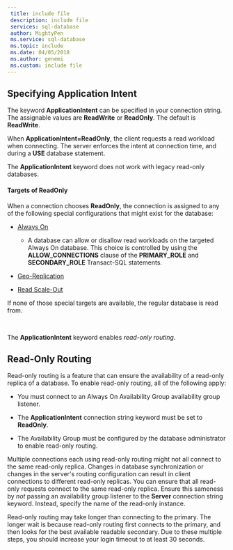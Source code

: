 ```yaml
---
 title: include file
 description: include file
 services: sql-database
 author: MightyPen
 ms.service: sql-database
 ms.topic: include
 ms.date: 04/05/2018
 ms.author: genemi
 ms.custom: include file
---
```

## Specifying Application Intent

The keyword **ApplicationIntent** can be specified in your connection string. The assignable values are **ReadWrite** or **ReadOnly**. The default is **ReadWrite**.

When **ApplicationIntent=ReadOnly**, the client requests a read workload when connecting. The server enforces the intent at connection time, and during a **USE** database statement.

The **ApplicationIntent** keyword does not work with legacy read-only databases.  


#### Targets of ReadOnly

When a connection chooses **ReadOnly**, the connection is assigned to any of the following special configurations that might exist for the database:

- [Always On](~/database-engine/availability-groups/windows/overview-of-always-on-availability-groups-sql-server.md)
    - A database can allow or disallow read workloads on the targeted Always On database. This choice is controlled by using the **ALLOW_CONNECTIONS** clause of the **PRIMARY_ROLE** and **SECONDARY_ROLE** Transact-SQL statements.

- [Geo-Replication](/azure/sql-database/sql-database-geo-replication-overview)

- [Read Scale-Out](/azure/sql-database/sql-database-read-scale-out)

If none of those special targets are available, the regular database is read from.

&nbsp;

The **ApplicationIntent** keyword enables *read-only routing*.


## Read-Only Routing

Read-only routing is a feature that can ensure the availability of a read-only replica of a database. To enable read-only routing, all of the following apply:

- You must connect to an Always On Availability Group availability group listener.

- The **ApplicationIntent** connection string keyword must be set to **ReadOnly**.

- The Availability Group must be configured by the database administrator to enable read-only routing.

Multiple connections each using read-only routing might not all connect to the same read-only replica. Changes in database synchronization or changes in the server's routing configuration can result in client connections to different read-only replicas. You can ensure that all read-only requests connect to the same read-only replica. Ensure this sameness by *not* passing an availability group listener to the **Server** connection string keyword. Instead, specify the name of the read-only instance.

Read-only routing may take longer than connecting to the primary. The longer wait is because read-only routing first connects to the primary, and then looks for the best available readable secondary. Due to these multiple steps, you should increase your login timeout to at least 30 seconds.